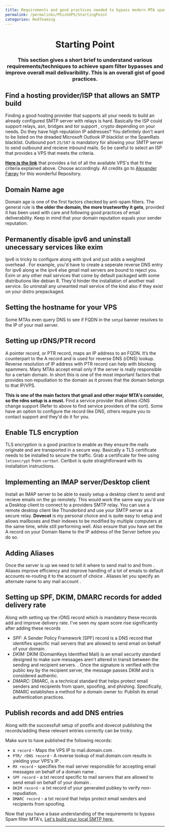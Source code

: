 ```yaml
---
title: Requirements and good practices needed to bypass modern MTA spam filters
permalink: /permalinks/PhishOPS/StartingPoint
categories: RedTeaming
---
```


<h1 align="center">Starting Point</h1>

<h3 align="center">This section gives a short brief to understand various requirements/techniques to achieve spam filter bypasses and improve overall mail delivaribility. This is an overall gist of good practices.</h3> 

## Find a hosting provider/ISP that allows an SMTP build

Finding a good hosting provider that supports all your needs to build an already configured SMTP server with relays is hard. Basically the ISP could support relays, asn, bridges and tor support , crypto depending on your needs. 
Do they have high reputation IP addresses? You definitely don’t want to be listed on the dreaded Microsoft Outlook IP blacklist or the SpamRats blacklist. Outbound port `25/587` is mandatory for allowing your SMTP server to send outbound and recieve inbound mails. So be careful to select an ISP that provides a VPS that meets the criteria.

**[Here is the link](https://gitlab.torproject.org/legacy/trac/-/wikis/doc/GoodBadISPs)** that provides a list of all the available VPS's that fit the criteria explained above. Choose accordingly. All credits go to [Alexander Færøy](https://gitlab.torproject.org/ahf) for this wonderful Repository.

## Domain Name age

Domain age is one of the first factors checked by anti-spam filters. The general rule is **the older the domain, the more trustworthy it gets**, provided it has been used with care and following good practices of email deliverability. Keep in mind that your domain reputation equals your sender reputation.

## Permanently disable ipv6 and uninstall unecessary services like exim

Ipv6 is tricky to configure along with ipv4 and just adds a weighted overhead . For example, you'd have to create a seperate reverse DNS entry for ipv6 along w the ipv4 else gmail mail servers are bound to reject you. 
Exim or any other mail services that come by default packaged with some distributions like debian 8. They'd hinder the installation of another mail service. So uninstall any unwanted mail service of the kind also if they exist on your distro prepackaged.

## Setting the hostname for your VPS

Some MTAs even query DNS to see if FQDN in the `smtpd` banner resolves to the IP of your mail server.

## Setting up rDNS/PTR record

A pointer record, or PTR record, maps an IP address to an FQDN. It’s the counterpart to the A record and is used for reverse DNS (rDNS) lookup.
Reverse resolution of IP address with PTR record can help with blocking spammers. Many MTAs accept email only if the server is really responsible for a certain domain. 
In short this is one of the most important factors that provides non repudiation to the domain as it proves that the domain belongs to that IP/VPS.

__This is one of the main factors that gmail and other major MTA's consider, so the rdns setup is a must.__ Find a service provider that allows rDNS change support (Refer to above to find service providers of the sort). Some have an option to configure the record like DNS, others require you to contact support and they'd do it for you.

## Enable TLS encryption

TLS encryption is a good practice to enable as they ensure the mails originate and are transported in a secure way. Basically a TLS certificate needs to be installed to secure the traffic. Grab a certificate for free using `letsencrypt` from `certbot`.  Certbot is quite straightforward with its installation instructions.

## Implementing an IMAP server/Desktop client

Install an IMAP server to be able to easily setup a desktop client to send and recieve emails on the go remotely. This would work the same way you'd use a Desktop client to connect to a providers SMTP relay.  You can use a remote desktop client like Thunderbird and use your SMTP server as a secure relay.   __Dovecot__ is my personal choice and is quite easy to setup and allows mailboxes and their indexes to be modified by multiple computers at the same time, while still performing well. Also ensure that you have set the A record on your Domain Name to the IP address of the Server before you do so. 

## Adding Aliases

Once the server is up  we need to tell it where to send mail to and from . Aliases improve efficiency and improve handling of a lot of emails to default accounts re-routing it to the account of choice . Aliases let you specify an alternate name to any mail account . 

## Setting up SPF, DKIM, DMARC records for added delivery rate

Along with setting up the rDNS record which is mandatory these records add and improve delivery rate. I've seen my spam score rise significantly after adding these records  
- _SPF:_ A Sender Policy Framework (SPF) record is a DNS record that identifies specific mail servers that are allowed to send email on behalf of your domain.
- _DKIM:_ DKIM (DomainKeys Identified Mail) is an email security standard designed to make sure messages aren't altered in transit between the sending and recipient servers. . Once the signature is verified with the public key by the recipient server, the message passes DKIM and is considered authentic.
- _DMARC:_ DMARC, is a technical standard that helps protect email senders and recipients from spam, spoofing, and phishing. Specifically, DMARC establishes a method for a domain owner to: Publish its email authentication practices.

## Publish records and add DNS entries

Along with the successfull setup of postfix and dovecot publishing the records/adding these relevant entries correctly can be tricky.

Make sure to have published the following records:
- `A record` - Maps the VPS IP to mail.domain.com .
- `PTR/ rDNS record` - A reverse lookup of mail.domain.com results in yielding your VPS's IP . 
- `MX record` - specifies the mail server responsible for accepting email messages on behalf of a domain name .
- `SPF record` - a txt record specific to  mail servers that are allowed to send email on behalf of your domain .
- `DKIM record` - a txt record of your generated pubkey to verify non-repudiation.
- `DMARC record` - a txt record that helps protect email senders and recipients from spoofing. 

Now that you have a base understanding of the requirements to bypass Spam filter MTA's, [Let's build your local SMTP here.](https://m3rcer.github.io/redteaming/spamfilterbypass/)

_________________________________________________________________________________________________



